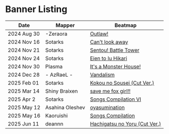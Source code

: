 # Banner Listing

| Date | Mapper | Beatmap |
| --- | --- | --- |
| 2024 Aug 30 | -Zeraora | [Outlaw!](https://osu.ppy.sh/beatmapsets/777946) |
| 2024 Nov 16 | Sotarks | [Can't look away](https://osu.ppy.sh/beatmapsets/2274433) |
| 2024 Nov 21 | Sotarks | [Sentou! Battle Tower](https://osu.ppy.sh/beatmapsets/2276943) |
| 2024 Nov 24 | Sotarks | [Eien to Iu Hikari](https://osu.ppy.sh/beatmapsets/2283923) |
| 2024 Nov 30 | Plasma | [It's a Monster House!](https://osu.ppy.sh/beatmapsets/2281005) |
| 2024 Dec 28 | - AzRaeL - | [Vandalism](https://osu.ppy.sh/beatmapsets/2271613) |
| 2025 Feb 01 | Sotarks | [Kokou no Sousei (Cut Ver.)](https://osu.ppy.sh/beatmapsets/2312148) |
| 2025 Mar 14 | Shiny Braixen | [save me fox girl!!](https://osu.ppy.sh/beatmapsets/2267190) |
| 2025 Apr 2 | Sotarks | [Songs Compilation VI](https://osu.ppy.sh/beatmapsets/2347113) |
| 2025 May 12 | Asahina Oleshev | [oyasumination](https://osu.ppy.sh/beatmapsets/2348542) |
| 2025 May 16 | Kaoruishi | [Songs Compilation](https://osu.ppy.sh/beatmapsets/2349134) |
| 2025 Jun 11 | deannn | [Hachigatsu no Yoru (Cut Ver.)](https://osu.ppy.sh/beatmapsets/2355684) |